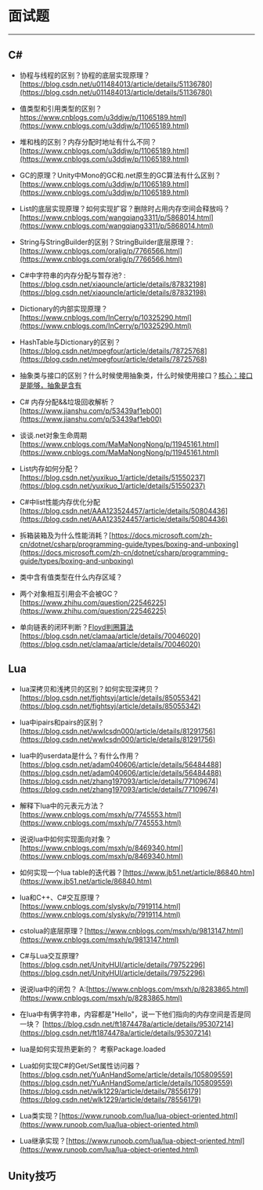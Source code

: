 # 面试题

----------------

## C# 

*   协程与线程的区别？协程的底层实现原理？[https://blog.csdn.net/u011484013/article/details/51136780](https://blog.csdn.net/u011484013/article/details/51136780)

*   值类型和引用类型的区别？ https://www.cnblogs.com/u3ddjw/p/11065189.html](https://www.cnblogs.com/u3ddjw/p/11065189.html)

*   堆和栈的区别？内存分配时地址有什么不同？ [https://www.cnblogs.com/u3ddjw/p/11065189.html](https://www.cnblogs.com/u3ddjw/p/11065189.html)

*   GC的原理？Unity中Mono的GC和.net原生的GC算法有什么区别？ [https://www.cnblogs.com/u3ddjw/p/11065189.html](https://www.cnblogs.com/u3ddjw/p/11065189.html)

*   List的底层实现原理？如何实现扩容？删除时占用内存空间会释放吗？[https://www.cnblogs.com/wangqiang3311/p/5868014.html](https://www.cnblogs.com/wangqiang3311/p/5868014.html)

*   String与StringBuilder的区别？StringBuilder底层原理？:[https://www.cnblogs.com/oralig/p/7766566.html](https://www.cnblogs.com/oralig/p/7766566.html)

*   C#中字符串的内存分配与暂存池? :[https://blog.csdn.net/xiaouncle/article/details/87832198](https://blog.csdn.net/xiaouncle/article/details/87832198)

*   Dictionary的内部实现原理？ [https://www.cnblogs.com/InCerry/p/10325290.html](https://www.cnblogs.com/InCerry/p/10325290.html)

*   HashTable与Dictionary的区别？ [https://blog.csdn.net/mpegfour/article/details/78725768](https://blog.csdn.net/mpegfour/article/details/78725768)

*   抽象类与接口的区别？什么时候使用抽象类，什么时候使用接口？[核心：接口是能够，抽象是含有]()

*   C# 内存分配&&垃圾回收解析？ [https://www.jianshu.com/p/53439af1eb00](https://www.jianshu.com/p/53439af1eb00)

*   谈谈.net对象生命周期 [https://www.cnblogs.com/MaMaNongNong/p/11945161.html](https://www.cnblogs.com/MaMaNongNong/p/11945161.html)

* List内存如何分配？[https://blog.csdn.net/yuxikuo_1/article/details/51550237](https://blog.csdn.net/yuxikuo_1/article/details/51550237)

* C#中list性能内存优化分配[https://blog.csdn.net/AAA123524457/article/details/50804436](https://blog.csdn.net/AAA123524457/article/details/50804436)

* 拆箱装箱及为什么性能消耗？[https://docs.microsoft.com/zh-cn/dotnet/csharp/programming-guide/types/boxing-and-unboxing](https://docs.microsoft.com/zh-cn/dotnet/csharp/programming-guide/types/boxing-and-unboxing)

* 类中含有值类型在什么内存区域？

* 两个对象相互引用会不会被GC？[https://www.zhihu.com/question/22546225](https://www.zhihu.com/question/22546225)

* 单向链表的闭环判断？[Floyd判圈算法](https://zh.wikipedia.org/zh-hans/Floyd%E5%88%A4%E5%9C%88%E7%AE%97%E6%B3%95)
[https://blog.csdn.net/clamaa/article/details/70046020](https://blog.csdn.net/clamaa/article/details/70046020)

## Lua

* lua深拷贝和浅拷贝的区别？如何实现深拷贝？[https://blog.csdn.net/fightsyj/article/details/85055342](https://blog.csdn.net/fightsyj/article/details/85055342)

*   lua中ipairs和pairs的区别？[https://blog.csdn.net/wwlcsdn000/article/details/81291756](https://blog.csdn.net/wwlcsdn000/article/details/81291756)

*   lua中的userdata是什么？有什么作用？[https://blog.csdn.net/adam040606/article/details/56484488](https://blog.csdn.net/adam040606/article/details/56484488)
    [https://blog.csdn.net/zhang197093/article/details/77109674](https://blog.csdn.net/zhang197093/article/details/77109674)

*   解释下lua中的元表元方法？ [https://www.cnblogs.com/msxh/p/7745553.html](https://www.cnblogs.com/msxh/p/7745553.html)

*   说说lua中如何实现面向对象？[https://www.cnblogs.com/msxh/p/8469340.html](https://www.cnblogs.com/msxh/p/8469340.html)

*   如何实现一个lua table的迭代器？[https://www.jb51.net/article/86840.htm](https://www.jb51.net/article/86840.htm)

*   lua和C++、C#交互原理？ [https://www.cnblogs.com/slysky/p/7919114.html](https://www.cnblogs.com/slysky/p/7919114.html)

*   cstolua的底层原理？[https://www.cnblogs.com/msxh/p/9813147.html](https://www.cnblogs.com/msxh/p/9813147.html)

*   C#与Lua交互原理?[https://blog.csdn.net/UnityHUI/article/details/79752296](https://blog.csdn.net/UnityHUI/article/details/79752296)

*   说说lua中的闭包？ A:[https://www.cnblogs.com/msxh/p/8283865.html](https://www.cnblogs.com/msxh/p/8283865.html)

*   在lua中有俩字符串，内容都是"Hello"，说一下他们指向的内存空间是否是同一块？ [https://blog.csdn.net/ft1874478a/article/details/95307214](https://blog.csdn.net/ft1874478a/article/details/95307214)

*   lua是如何实现热更新的？ 考察Package.loaded

* Lua如何实现C#的Get/Set属性访问器？[https://blog.csdn.net/YuAnHandSome/article/details/105809559](https://blog.csdn.net/YuAnHandSome/article/details/105809559)
[https://blog.csdn.net/wlk1229/article/details/78556179](https://blog.csdn.net/wlk1229/article/details/78556179)

* Lua类实现？[https://www.runoob.com/lua/lua-object-oriented.html](https://www.runoob.com/lua/lua-object-oriented.html)


* Lua继承实现？[https://www.runoob.com/lua/lua-object-oriented.html](https://www.runoob.com/lua/lua-object-oriented.html)


## Unity技巧
